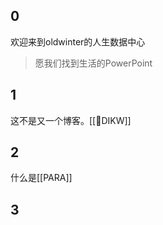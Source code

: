 ## 0

欢迎来到oldwinter的人生数据中心
> 愿我们找到生活的PowerPoint

## 1

这不是又一个博客。[[🔡DIKW]]

## 2

什么是[[PARA]]

## 3

